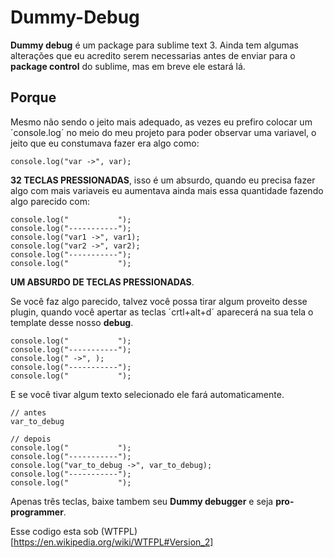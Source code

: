 # Dummy-Debug

**Dummy debug** é um package para sublime text 3. Ainda tem algumas alterações que eu acredito serem necessarias antes de enviar para o __package control__ do sublime, mas em breve ele estará lá.

## Porque

Mesmo não sendo o jeito mais adequado, as vezes eu prefiro colocar um ´console.log´ no meio do meu projeto para poder observar uma variavel, o jeito que eu constumava fazer era algo como:

```
console.log("var ->", var);
```

**32 TECLAS PRESSIONADAS**, isso é um absurdo, quando eu precisa fazer algo com mais variaveis eu aumentava ainda mais essa quantidade fazendo algo parecido com:

```
console.log("           ");
console.log("-----------");
console.log("var1 ->", var1);
console.log("var2 ->", var2);
console.log("-----------");
console.log("           ");
```

**UM ABSURDO DE TECLAS PRESSIONADAS**.

Se você faz algo parecido, talvez você possa tirar algum proveito desse plugin, quando você apertar as teclas ´crtl+alt+d´ aparecerá na sua tela o template desse nosso __debug__.

```
console.log("           ");
console.log("-----------");
console.log(" ->", );
console.log("-----------");
console.log("           ");
```

E se você tivar algum texto selecionado ele fará automaticamente.

```
// antes
var_to_debug 

// depois
console.log("           ");
console.log("-----------");
console.log("var_to_debug ->", var_to_debug);
console.log("-----------");
console.log("           ");
```

Apenas três teclas, baixe tambem seu **Dummy debugger** e seja __pro-programmer__.

Esse codigo esta sob (WTFPL)[https://en.wikipedia.org/wiki/WTFPL#Version_2] 	
